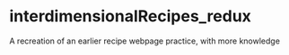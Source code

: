 # interdimensionalRecipes_redux
A recreation of an earlier recipe webpage practice, with more knowledge
